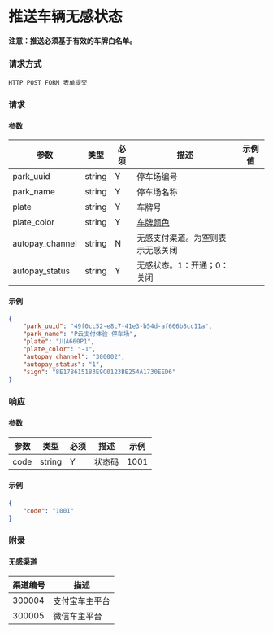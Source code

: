 # 推送车辆无感状态

**注意：推送必须基于有效的车牌白名单。**

### 请求方式

`HTTP POST FORM 表单提交`

### 请求

#### 参数

| 参数 | 类型 | 必须 | 描述                                                                        | 示例值 |
|-|-|-|---------------------------------------------------------------------------|-|
| park_uuid      | string | Y    | 停车场编号                                                                     |        |
| park_name      | string | Y    | 停车场名称                                                                     |        |
| plate          | string | Y    | 车牌号                                                                       |        |
| plate_color    | string | Y    | <a href="https://doc.4pyun.com/openapi/appendix.html#color_type">车牌颜色</a> ||
| autopay_channel       | string | N    | 无感支付渠道。为空则表示无感关闭                                                          ||
| autopay_status       | string | Y | 无感状态。1：开通；0：关闭                                                            |        |

#### 示例

```json
{
    "park_uuid": "49f0cc52-e8c7-41e3-b54d-af666b8cc11a",
    "park_name": "P云支付体验-停车场",
    "plate": "川A660P1",
    "plate_color": "-1",
    "autopay_channel": "300002",
    "autopay_status": "1",
    "sign": "8E178615183E9C0123BE254A1730EED6"
}
```

### 响应

#### 参数

| 参数 | 类型 | 必须 | 描述 | 示例 |
|-|-|-|-|-|
| code | string | Y | 状态码 | 1001 |

#### 示例

```json
{
    "code": "1001"
}
```

### 附录

#### 无感渠道
|渠道编号|描述|
|-|-|
|300004|支付宝车主平台|
|300005|微信车主平台|
